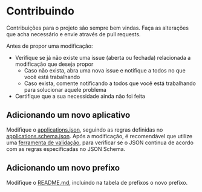 # Contribuindo

Contribuições para o projeto são sempre bem vindas. Faça as alterações que acha necessário e envie através de pull requests.

Antes de propor uma modificação:
- Verifique se já não existe uma issue (aberta ou fechada) relacionada a modificação que deseja propor
	- Caso não exista, abra uma nova issue e notifique a todos no que você está trabalhando
	- Caso exista, comente notificando a todos que você está trabalhando para solucionar aquele problema
- Certifique que a sua necessidade ainda não foi feita

## Adicionando um novo aplicativo

Modifique o [applications.json](applications.json), seguindo as regras definidas no [applications.schema.json](applications.schema.json). Após a modificação, é recomendável que utilize uma [ferramenta de validação](https://www.jsonschemavalidator.net/), para verificar se o JSON continua de acordo com as regras especificadas no JSON Schema.

## Adicionando um novo prefixo

Modifique o [README.md](README.md), incluindo na tabela de prefixos o novo prefixo.